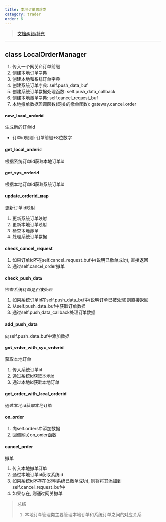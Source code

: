 ```yaml
---
title: 本地订单管理类
category: trader
order: 6
---
```


> [文档纠错/补充](https://github.com/dumengru/docs_vnpy/tree/master/docs/_docs)

---

## class LocalOrderManager
1. 传入一个网关和订单前缀
2. 创建本地订单字典
3. 创建本地和系统订单字典
4. 创建系统订单字典: self.push_data_buf
5. 创建系统订单数据处理函数: self.push_data_callback
6. 创建本地撤单字典: self.cancel_request_buf
7. 本地撤单数据回调函数(网关的撤单函数): gateway.cancel_order

#### new_local_orderid
生成新的订单id
- 订单id规则: 订单前缀+8位数字

#### get_local_orderid
根据系统订单id获取本地订单id

#### get_sys_orderid
根据本地订单id获取系统订单id

#### update_orderid_map
更新订单id映射
1. 更新系统订单映射
2. 更新本地订单映射
3. 检查本地撤单
4. 处理系统订单数据

#### check_cancel_request
1. 如果订单id不在self.cancel_request_buf中(说明已撤单成功), 直接返回
2. 通过self.cancel_order撤单

#### check_push_data
检查系统订单是否被处理
1. 如果系统订单id在self.push_data_buf中(说明订单已被处理)则直接返回
2. 从self.push_data_buf中获取订单数据
3. 通过self.push_data_callback处理订单数据

#### add_push_data
向self.push_data_buf中添加数据

#### get_order_with_sys_orderid
获取本地订单
1. 传入系统订单id
2. 通过系统id获取本地id
3. 通过本地id获取本地订单

#### get_order_with_local_orderid
通过本地id获取本地订单

#### on_order
1. 向self.orders中添加数据
2. 回调网关on_order函数

#### cancel_order
撤单
1. 传入本地撤单订单
2. 通过本地订单id获取系统id
3. 如果系统id不存在(说明系统已撤单成功), 则将将其添加到self.cancel_request_buf中
4. 如果存在, 则通过网关撤单

> 总结
> 1. 本地订单管理类主要管理本地订单和系统订单之间的对应关系